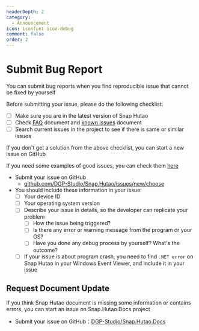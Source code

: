 ```yaml
---
headerDepth: 2
category:
  - Announcement
icon: iconfont icon-debug
comment: false
order: 2
---
```


# Submit Bug Report

You can submit bug reports when you find reproducible issue that cannot be fixed by yourself

Before submitting your issue, please do the following checklist:

- [ ] Make sure you are in the latest version of Snap Hutao
- [ ] Check [FAQ](../advanced/FAQ.md) document and [known issues](../advanced/known-issue.md) document
- [ ] Search current issues in the project to see if there is same or similar issues

If you don't get a solution from the above checklist, you can start a new issue on GitHub

If you need some examples of good issues, you can check them [here](https://github.com/DGP-Studio/Snap.Hutao/issues?q=is%3Aissue+label%3A%E4%BC%98%E8%B4%A8%E9%97%AE%E9%A2%98+is%3Aclosed)

- Submit your issue on GitHub
  - [github.com/DGP-Studio/Snap.Hutao/issues/new/choose](https://github.com/DGP-Studio/Snap.Hutao/issues/new/choose)
- You should include these information in your issue:
  - [ ] Your device ID
  - [ ] Your operating system version
  - [ ] Describe your issue in details, so the developer can replicate your problem
    - [ ] How the issue being triggered?
    - [ ] Is there any error or warning message from the program or your OS?
    - [ ] Have you done any debug process by yourself? What's the outcome?
  - [ ] If your issue is about program crash, you need to find `.NET error` on Snap Hutao in your Windows Event Viewer,
        and include it in your issue

## Request Document Update

If you think Snap Hutao document is missing some information or contains errors, you can start an issue on Snap.Hutao.Docs project

- Submit your issue on GitHub：[DGP-Studio/Snap.Hutao.Docs](https://github.com/DGP-Studio/Snap.Hutao.Docs/issues/new/choose)
